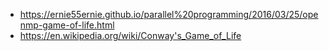 
- https://ernie55ernie.github.io/parallel%20programming/2016/03/25/openmp-game-of-life.html
- https://en.wikipedia.org/wiki/Conway's_Game_of_Life
